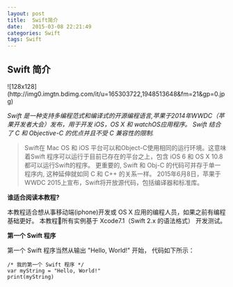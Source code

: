 ```yaml
---
layout: post
title:  Swift简介
date:   2015-03-08 22:21:49
categories: Swift
tags: Swift
---
```

<h2>Swift 简介</h2>
![128x128](http://img0.imgtn.bdimg.com/it/u=165303722,1948513648&fm=21&gp=0.jpg)

*Swift 是一种支持多编程范式和编译式的开源编程语言,苹果于2014年WWDC（苹果开发者大会）发布，用于开发 iOS，OS X 和 watchOS应用程序。
Swift 结合了 C 和 Objective-C 的优点并且不受 C 兼容性的限制.*


> Swift在 Mac OS 和 iOS 平台可以和Object-C使用相同的运行环境。这意味着Swift 程序可以运行于目前已存在的平台之上，包含 iOS 6 和 OS X 10.8 都可以运行Swift的程序。
更重要的, Swift 和 Obj-C 的代码可并存于单一程序内, 这种延伸就如同 C 和 C++ 的关系一样。
2015年6月8日，苹果于WWDC 2015上宣布，Swift将开放源代码，包括编译器和标准库。

**谁适合阅读本教程?**

本教程适合想从事移动端(iphone)开发或 OS X 应用的编程人员，如果之前有编程基础更好。
本教程所有实例基于 Xcode7.1（Swift 2.x 的语法格式） 开发测试。

**第一个 Swift 程序**

第一个 Swift 程序当然从输出 "Hello, World!" 开始，
代码如下所示：

	/* 我的第一个 Swift 程序 */			
	var myString = "Hello, World!"	
	print(myString)

[jekyll]:      http://jekyllrb.com
[jekyll-gh]:   https://github.com/jekyll/jekyll
[jekyll-help]: https://github.com/jekyll/jekyll-help
